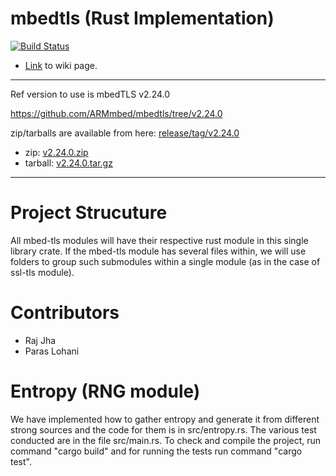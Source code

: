 # mbedtls (Rust Implementation)
[![Build Status](https://travis-ci.org/TPCSS-mbedTLS-Project-2020-22/mbedtls-source.svg?branch=master)](https://travis-ci.org/TPCSS-mbedTLS-Project-2020-22/mbedtls-source)

* [Link](https://github.com/TPCSS-mbedTLS-Project-2020-22/source/wiki) to wiki page.

---
   Ref version to use is mbedTLS v2.24.0

   https://github.com/ARMmbed/mbedtls/tree/v2.24.0

   zip/tarballs are available from here: [release/tag/v2.24.0](https://github.com/ARMmbed/mbedtls/releases/tag/v2.24.0)
   - zip: [v2.24.0.zip](https://github.com/ARMmbed/mbedtls/archive/v2.24.0.zip)
   - tarball: [v2.24.0.tar.gz](https://github.com/ARMmbed/mbedtls/archive/v2.24.0.tar.gz)

---

# Project Strucuture
All mbed-tls modules will have their respective rust module in this single library crate. If the mbed-tls module has several files within, we will use folders to group such submodules within a single module (as in the case of ssl-tls module).

# Contributors

* Raj Jha
* Paras Lohani

# Entropy (RNG module)

We have implemented how to gather entropy and generate it from different strong sources and the code for them is in src/entropy.rs. The various test conducted are in the file src/main.rs. To check and compile the project, run command "cargo build" and for running the tests run command "cargo test".
